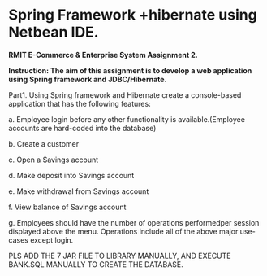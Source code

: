 # Spring Framework +hibernate using Netbean IDE.

<b>RMIT E-Commerce & Enterprise System Assignment 2.</b>

<b>Instruction:
The aim of this assignment is to develop a web application using Spring framework
and JDBC/Hibernate. </b>

Part1.
Using Spring framework and Hibernate create a console-based application that has the following features:

a. Employee login before any other functionality is available.(Employee accounts are hard-coded into the database)

b. Create a customer

c. Open a Savings account

d. Make deposit into Savings account

e. Make withdrawal from Savings account

f. View balance of Savings account

g. Employees should have the number of operations performedper session displayed above the menu. Operations include all of the above major use-cases except login.

PLS ADD THE 7 JAR FILE TO LIBRARY MANUALLY, AND EXECUTE BANK.SQL MANUALLY TO CREATE THE DATABASE.
